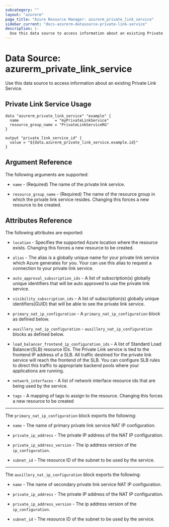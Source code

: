 ```yaml
---
subcategory: ""
layout: "azurerm"
page_title: "Azure Resource Manager: azurerm_private_link_service"
sidebar_current: "docs-azurerm-datasource-private-link-service"
description: |-
  Use this data source to access information about an existing Private Link Service.
---
```


# Data Source: azurerm_private_link_service

Use this data source to access information about an existing Private Link Service.


## Private Link Service Usage

```hcl
data "azurerm_private_link_service" "example" {
  name                = "myPrivateLinkService"
  resource_group_name = "PrivateLinkServiceRG"
}

output "private_link_service_id" {
  value = "${data.azurerm_private_link_service.example.id}"
}
```


## Argument Reference

The following arguments are supported:

* `name` - (Required) The name of the private link service.

* `resource_group_name` - (Required) The name of the resource group in which the private link service resides. Changing this forces a new resource to be created.


## Attributes Reference

The following attributes are exported:

* `location` - Specifies the supported Azure location where the resource exists. Changing this forces a new resource to be created.

* `alias` - The alias is a globally unique name for your private link service which Azure generates for you. Your can use this alias to request a connection to your private link service.

* `auto_approval_subscription_ids` - A list of subscription(s) globally unique identifiers that will be auto approved to use the private link service.

* `visibility_subscription_ids` - A list of subscription(s) globally unique identifiers(GUID) that will be able to see the private link service.

* `primary_nat_ip_configuration` - A `primary_nat_ip_configuration` block as defined below.

* `auxillery_nat_ip_configuration` -  `auxillery_nat_ip_configuration` blocks as defined below.

* `load_balancer_frontend_ip_configuration_ids` - A list of Standard Load Balancer(SLB) resource IDs. The Private Link service is tied to the frontend IP address of a SLB. All traffic destined for the private link service will reach the frontend of the SLB. You can configure SLB rules to direct this traffic to appropriate backend pools where your applications are running.

* `network_interfaces` - A list of network interface resource ids that are being used by the service.

* `tags` - A mapping of tags to assign to the resource. Changing this forces a new resource to be created


---

The `primary_nat_ip_configuration` block exports the following:

* `name` - The name of primary private link service NAT IP configuration.

* `private_ip_address` - The private IP address of the NAT IP configuration.

* `private_ip_address_version` - The ip address version of the `ip_configuration`.

* `subnet_id` - The resource ID of the subnet to be used by the service.


---

The `auxillery_nat_ip_configuration` block exports the following:

* `name` - The name of secondary private link service NAT IP configuration.

* `private_ip_address` - The private IP address of the NAT IP configuration.

* `private_ip_address_version` - The ip address version of the `ip_configuration`.

* `subnet_id` - The resource ID of the subnet to be used by the service.
